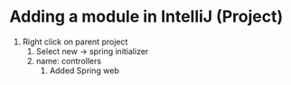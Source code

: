 # Adding a module in IntelliJ (Project)
1. Right click on parent project
   1. Select new -> spring initializer
   2. name: controllers 
      1. Added Spring web
